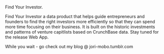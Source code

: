 Find Your Investor.

Find Your Investor a data product that helps guide entrepreneurs and founders to find the right investors more efficiently so that they can spend more time focusing on their business.  It is built on the historic investments and patterns of venture capitlists based on CrunchBase data.  Stay tuned for the release Web App.

While you wait - go check out my blog @ jori-mobo.tumblr.com